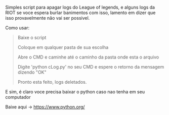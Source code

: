 Simples script para apagar logs do League of legends, e alguns logs da RIOT
se voce espera burlar banimentos com isso, lamento em dizer que isso provavelmente não vai ser possivel.

Como usar:
> Baixe o script
>
> Coloque em qualquer pasta de sua escolha
>
> Abre o CMD e caminhe até o caminho da pasta onde esta o arquivo
>
> Digite 'python cLog.py' no seu CMD e espere o retorno da mensagem dizendo "OK"
>
> Pronto esta feito, logs deletados.

E sim, é claro voce precisa baixar o python caso nao tenha em seu computador

Baixe aqui -> https://www.python.org/

